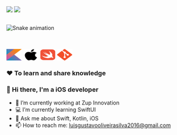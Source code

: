 <div>
  <img height="180em" src="https://github-readme-stats.vercel.app/api?username=luisgustavoB1&show_icons=true&theme=dracula&include_all_commits=true&count_private=true"/>
  <img height="180em" src="https://github-readme-stats.vercel.app/api/top-langs/?username=luisgustavoB1&layout=compact&langs_count=7&theme=dracula"/>
</div>

##

![Snake animation](https://github.com/luisgustavoB1/luisgustavoB1/blob/output/github-contribution-grid-snake.svg)

##

<link rel="stylesheet" href="https://cdn.jsdelivr.net/gh/devicons/devicon@v2.12.0/devicon.min.css">
</div>
<div style="display: inline_block"><br>
  <img align="center" height="30" width="40" src="https://github.com/devicons/devicon/blob/master/icons/kotlin/kotlin-original.svg">
  <img align="center" height="30" width="40" src="https://github.com/devicons/devicon/blob/master/icons/apple/apple-original.svg">
  <img align="center" height="30" width="40" src="https://github.com/devicons/devicon/blob/master/icons/swift/swift-original.svg">
  <img align="center" height="30" width="40" src="https://github.com/devicons/devicon/blob/master/icons/git/git-original.svg">
</div>

### :heart: To learn and share knowledge

### 👋 Hi there,  I'm a iOS developer

- 🔭  I’m currently working at Zup Innovation
- 💻  I’m currently learning SwiftUI
- 💬  Ask me about Swift, Kotlin, iOS
- 📫  How to reach me: luisgustavooliveirasilva2016@gmail.com
